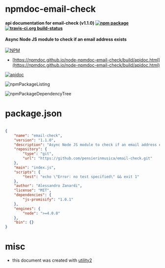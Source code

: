 # npmdoc-email-check

#### api documentation for  email-check (v1.1.0)  [![npm package](https://img.shields.io/npm/v/npmdoc-email-check.svg?style=flat-square)](https://www.npmjs.org/package/npmdoc-email-check) [![travis-ci.org build-status](https://api.travis-ci.org/npmdoc/node-npmdoc-email-check.svg)](https://travis-ci.org/npmdoc/node-npmdoc-email-check)

#### Async Node JS module to check if an email address exists

[![NPM](https://nodei.co/npm/email-check.png?downloads=true&downloadRank=true&stars=true)](https://www.npmjs.com/package/email-check)

- [https://npmdoc.github.io/node-npmdoc-email-check/build/apidoc.html](https://npmdoc.github.io/node-npmdoc-email-check/build/apidoc.html)

[![apidoc](https://npmdoc.github.io/node-npmdoc-email-check/build/screenCapture.buildCi.browser.%252Ftmp%252Fbuild%252Fapidoc.html.png)](https://npmdoc.github.io/node-npmdoc-email-check/build/apidoc.html)

![npmPackageListing](https://npmdoc.github.io/node-npmdoc-email-check/build/screenCapture.npmPackageListing.svg)

![npmPackageDependencyTree](https://npmdoc.github.io/node-npmdoc-email-check/build/screenCapture.npmPackageDependencyTree.svg)



# package.json

```json

{
    "name": "email-check",
    "version": "1.1.0",
    "description": "Async Node JS module to check if an email address exists",
    "repository": {
        "type": "git",
        "url": "https://github.com/pensierinmusica/email-check.git"
    },
    "main": "index.js",
    "scripts": {
        "test": "echo \"Error: no test specified\" && exit 1"
    },
    "author": "Alessandro Zanardi",
    "license": "MIT",
    "dependencies": {
        "js-promisify": "1.0.1"
    },
    "engines": {
        "node": ">=4.0.0"
    },
    "bin": {}
}
```



# misc
- this document was created with [utility2](https://github.com/kaizhu256/node-utility2)
